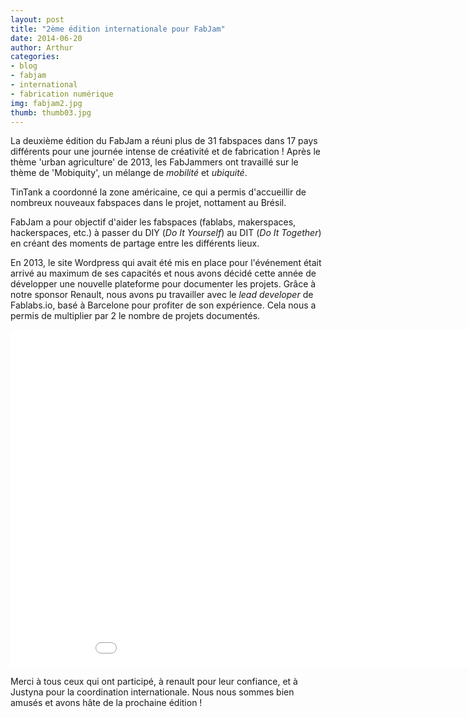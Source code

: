 ```yaml
---
layout: post
title: "2ème édition internationale pour FabJam"
date: 2014-06-20
author: Arthur
categories:
- blog
- fabjam
- international
- fabrication numérique
img: fabjam2.jpg
thumb: thumb03.jpg
---
```


La deuxième édition du FabJam a réuni plus de 31 fabspaces dans 17 pays différents pour une journée intense de créativité et de fabrication ! Après le thème 'urban agriculture' de 2013, les FabJammers ont travaillé sur le thème de 'Mobiquity', un mélange de *mobilité* et *ubiquité*. 

TinTank a coordonné la zone américaine, ce qui a permis d'accueillir de nombreux nouveaux fabspaces dans le projet, nottament au Brésil. 
 <!--more-->
FabJam a pour objectif d'aider les fabspaces (fablabs, makerspaces, hackerspaces, etc.) à passer du DIY (*Do It Yourself*) au DIT (*Do It Together*) en créant des moments de partage entre les différents lieux. 

En 2013, le site Wordpress qui avait été mis en place pour l'événement était arrivé au maximum de ses capacités et nous avons décidé cette année de développer une nouvelle plateforme pour documenter les projets. Grâce à notre sponsor Renault, nous avons pu travailler avec le *lead developer* de Fablabs.io, basé à Barcelone pour profiter de son expérience. Cela nous a permis de multiplier par 2 le nombre de projets documentés. 

<iframe src="//player.vimeo.com/video/98759457" width="960" height="540" frameborder="0" webkitallowfullscreen mozallowfullscreen allowfullscreen></iframe>

Merci à tous ceux qui ont participé, à renault pour leur confiance, et à Justyna pour la coordination internationale. Nous nous sommes bien amusés et avons hâte de la prochaine édition ! 